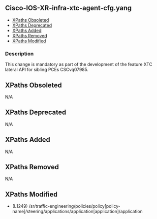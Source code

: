 ## Cisco-IOS-XR-infra-xtc-agent-cfg.yang

- [XPaths Obsoleted](#xpaths-obsoleted)
- [XPaths Deprecated](#xpaths-deprecated)
- [XPaths Added](#xpaths-added)
- [XPaths Removed](#xpaths-removed)
- [XPaths Modified](#xpaths-modified)

### Description

This change is mandatory as part of the development of the feature XTC lateral API for sibling PCEs CSCvq07985.

## XPaths Obsoleted

N/A

## XPaths Deprecated

N/A

## XPaths Added

N/A

## XPaths Removed

N/A

## XPaths Modified

- (L1249)	/sr/traffic-engineering/policies/policy[policy-name]/steering/applications/application[application]/application

